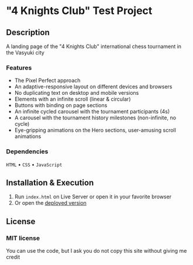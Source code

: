 <!-- ![MasterHead](./head.gif) -->

# "4 Knights Club" Test Project

## Description

A landing page of the "4 Knights Club" international chess tournament in the Vasyuki city

### Features

- The Pixel Perfect approach
- An adaptive-responsive layout on different devices and browsers
- No duplicating text on desktop and mobile versions
- Elements with an infinite scroll (linear & circular)
- Buttons with binding on page sections
- An infinite cycled carousel with the tournament participants (4s)
- A carousel with the tournament history milestones (non-infinite, no cycle)
- Eye-gripping animations on the Hero sections, user-amusing scroll animations

### Dependencies

`HTML` • `CSS` • `JavaScript`

## Installation & Execution

1. Run `index.html` on Live Server or open it in your favorite browser
2. Or open the [deployed version](https://www.4-knights-club-mirzaianov.vercel.app/)

## License

### MIT license

You can use the code, but I ask you do not copy this site without giving me credit
